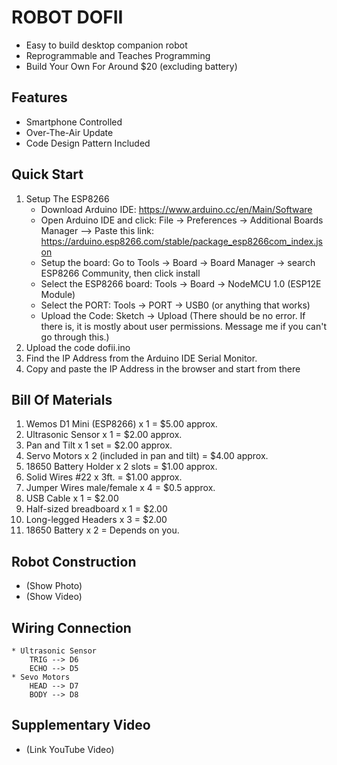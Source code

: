 # ROBOT DOFII
* Easy to build desktop companion robot
* Reprogrammable and Teaches Programming
* Build Your Own For Around $20 (excluding battery)
## Features
* Smartphone Controlled
* Over-The-Air Update
* Code Design Pattern Included

## Quick Start
1. Setup The ESP8266
    * Download Arduino IDE: https://www.arduino.cc/en/Main/Software
    * Open Arduino IDE and click: File -> Preferences -> Additional Boards Manager --> Paste this     link: https://arduino.esp8266.com/stable/package_esp8266com_index.json
    * Setup the board: Go to Tools -> Board -> Board Manager -> search ESP8266 Community, then click install
    * Select the ESP8266 board: Tools -> Board -> NodeMCU 1.0 (ESP12E Module)
    * Select the PORT: Tools -> PORT -> USB0 (or anything that works)
    * Upload the Code: Sketch -> Upload (There should be no error. If there is, it is mostly about user permissions. Message me if you can't go through this.)
2. Upload the code dofii.ino
3. Find the IP Address from the Arduino IDE Serial Monitor. 
3. Copy and paste the IP Address in the browser and start from there

## Bill Of Materials
1. Wemos D1 Mini (ESP8266) x 1  = $5.00 approx.
2. Ultrasonic Sensor x 1  = $2.00 approx.
3. Pan and Tilt x 1 set = $2.00 approx.
4. Servo Motors x 2 (included in pan and tilt) = $4.00 approx.
5. 18650 Battery Holder x 2 slots = $1.00 approx.
6. Solid Wires #22 x 3ft. = $1.00 approx.
7. Jumper Wires male/female x 4 = $0.5 approx. 
8. USB Cable x 1 = $2.00
9. Half-sized breadboard x 1 = $2.00 
10. Long-legged Headers x 3 = $2.00
11. 18650 Battery x 2 = Depends on you. 

## Robot Construction
* (Show Photo)
* (Show Video)

## Wiring Connection
    * Ultrasonic Sensor
        TRIG --> D6
        ECHO --> D5  
    * Sevo Motors 
        HEAD --> D7
        BODY --> D8

## Supplementary Video
* (Link YouTube Video)